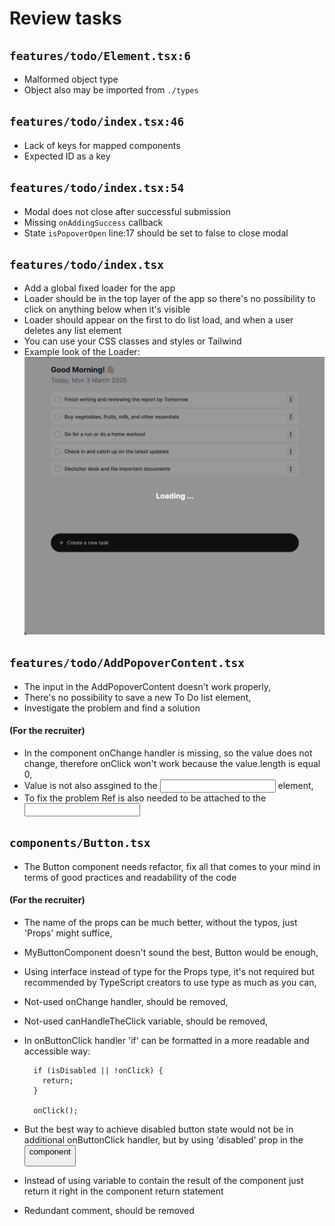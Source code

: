 # Review tasks

## `features/todo/Element.tsx:6`

- Malformed object type
- Object also may be imported from `./types`

## `features/todo/index.tsx:46`

- Lack of keys for mapped components
- Expected ID as a key

## `features/todo/index.tsx:54`

- Modal does not close after successful submission
- Missing `onAddingSuccess` callback
- State `isPopoverOpen` line:17 should be set to false to close modal

## `features/todo/index.tsx`

- Add a global fixed loader for the app
- Loader should be in the top layer of the app so there's no possibility to click
  on anything below when it's visible
- Loader should appear on the first to do list load, and when a user deletes any list element
- You can use your CSS classes and styles or Tailwind
- Example look of the Loader:
  ![Loader example](public/images/Loader.png)

## `features/todo/AddPopoverContent.tsx`

- The input in the AddPopoverContent doesn't work properly,
- There's no possibility to save a new To Do list element,
- Investigate the problem and find a solution

#### (For the recruiter)

- In the component onChange handler is missing, so the value does not change,
  therefore onClick won't work because the value.length is equal 0,
- Value is not also assgined to the <input/> element,
- To fix the problem Ref is also needed to be attached to the <input/>

## `components/Button.tsx`

- The Button component needs refactor, fix all that comes to your mind in terms of
  good practices and readability of the code

#### (For the recruiter)

- The name of the props can be much better, without the typos, just 'Props' might suffice,
- MyButtonComponent doesn't sound the best, Button would be enough,
- Using interface instead of type for the Props type, it's not required but recommended by
  TypeScript creators to use type as much as you can,
- Not-used onChange handler, should be removed,
- Not-used canHandleTheClick variable, should be removed,
- In onButtonClick handler 'if' can be formatted in a more readable and accessible way:

  ```
    if (isDisabled || !onClick) {
      return;
    }

    onClick();
  ```

- But the best way to achieve disabled button state would not be in additional onButtonClick handler, but
  by using 'disabled' prop in the <button/> component
- Instead of using variable to contain the result of the component just return it right in the component return statement
- Redundant comment, should be removed

